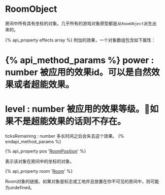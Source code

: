 # RoomObject

房间中所有具有坐标的对象。几乎所有的游戏对象原型都是从`RoomObject`派生出来的。

{% api_property effects array %}
附加的效果，一个对象数组包含如下属性：

{% api_method_params %}
power : number
被应用的效果id。可以是自然效果或者超能效果。
===
level : number
被应用的效果等级。如果不是超能效果的话则不存在。
===
ticksRemaining : number
多长时间之后会失去这个效果。
{% endapi_method_params %}

{% api_property pos '<a href="#RoomPosition">RoomPosition</a>' %}
 


表示该对象在房间中的坐标的对象。



{% api_property room '<a href="#Room">Room</a>' %}



Room对象的链接。如果对象是标志或工地并且放置在你不可见的房间中，则可能为undefined。


